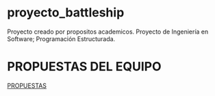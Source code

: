 # proyecto_battleship
Proyecto creado por propositos academicos. Proyecto de Ingeniería en Software; Programación Estructurada.
# PROPUESTAS DEL EQUIPO
[PROPUESTAS](https://github.com/Ozia112/proyecto_prog_estructurada/blob/PROPUESTAS/PROPUESTAS/Propuestas.md)
